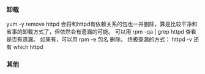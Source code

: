 ### 卸载
yum -y remove httpd
会将和httpd有依赖关系的包也一并删除，算是比较干净和省事的卸载方式了，但依然会有遗漏的可能。
可以用 rpm -qa | grep httpd 查看是否有遗漏。 如果有，可以用 rpm -e 包名  删除。
终极查漏的方式： httpd -v   还有 which httpd

### 其他
